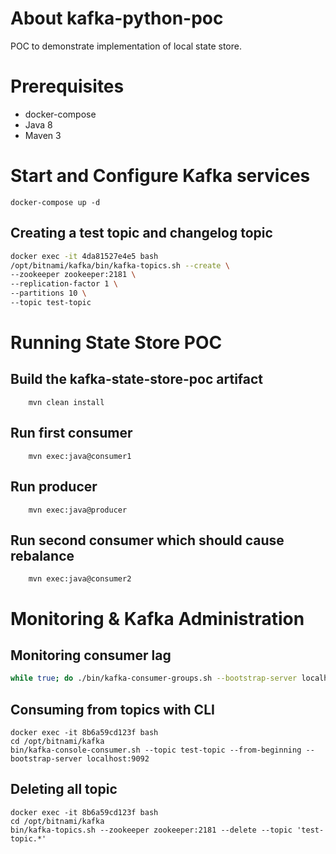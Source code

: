 # About kafka-python-poc
POC to demonstrate implementation of local state store.

# Prerequisites
* docker-compose
* Java 8
* Maven 3

# Start and Configure Kafka services
```
docker-compose up -d
```

## Creating a test topic and changelog topic
```bash
docker exec -it 4da81527e4e5 bash
/opt/bitnami/kafka/bin/kafka-topics.sh --create \
--zookeeper zookeeper:2181 \
--replication-factor 1 \
--partitions 10 \
--topic test-topic
```

# Running State Store POC

## Build the kafka-state-store-poc artifact
```
    mvn clean install
```

## Run first consumer
```
    mvn exec:java@consumer1
```

## Run producer
```
    mvn exec:java@producer
```

## Run second consumer which should cause rebalance
```
    mvn exec:java@consumer2
```    
# Monitoring & Kafka Administration

## Monitoring consumer lag
```bash
while true; do ./bin/kafka-consumer-groups.sh --bootstrap-server localhost:29092 --describe --group my-group && sleep 1; done
```
## Consuming from topics with CLI
```
docker exec -it 8b6a59cd123f bash
cd /opt/bitnami/kafka
bin/kafka-console-consumer.sh --topic test-topic --from-beginning --bootstrap-server localhost:9092
```

## Deleting all topic
```
docker exec -it 8b6a59cd123f bash
cd /opt/bitnami/kafka
bin/kafka-topics.sh --zookeeper zookeeper:2181 --delete --topic 'test-topic.*'
```
